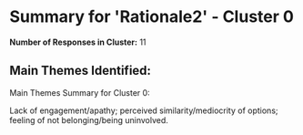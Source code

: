 # Summary for 'Rationale2' - Cluster 0

**Number of Responses in Cluster:** 11

## Main Themes Identified:

Main Themes Summary for Cluster 0:

Lack of engagement/apathy;  perceived similarity/mediocrity of options; feeling of not belonging/being uninvolved.